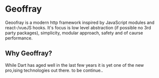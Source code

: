 # Geoffray
Geoofray is a modern http framework inspired by JavaScript modules and react-/vueJS hooks. 
It's focus is low level abstraction (if possible no 3rd party packages), simplicity, modular approach, safety and of caurse performance.

## Why Geoffray?
While Dart has aged well in the last few years it is yet one of the new pro,ising technologies out there.
to be continue..
